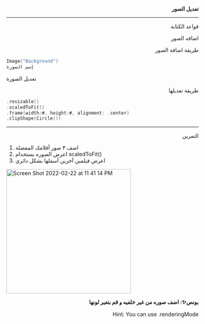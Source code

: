 <p dir="rtl">
<strong>تعديل الصور </strong></p>


---

<p dir="rtl">
قواعد الكتابة</p>



<p dir="rtl">
اضافه الصور</p>
 
<p dir="rtl">
طريقة اضافة الصور</p>



```swift
Image("Background")
إسم الصورة 
```

<p dir="rtl">

تعديل الصورة</p>

<p dir="rtl">
طريقة تعديلها</p>



```swift
.resizable()
.scaledToFit()
.frame(width:#, height:#, alignment: .center)
.clipShape(Circle())
```




---

<p dir="rtl">
التمرين</p>




1. اضف ٣ صور أفلامك المفضلة 
2. اعرض الصوره بستخدام scaledToFit()
3. اعرض فيلمين آخرين أسفلها بشكل دائري

<img width="326" alt="Screen Shot 2022-02-22 at 11 41 14 PM" src="https://user-images.githubusercontent.com/56195895/155989759-c4a4e477-800f-44d9-996a-dd9d26e3ece0.png">
<p dir="rtl">
<strong>بونص✨: اضف صوره من غير خلفيه و قم بتغير لونها </strong></p>

<p dir="rtl">
Hint: You can use .renderingMode
